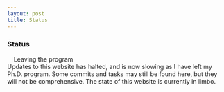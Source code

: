 ```yaml
---
layout: post
title: Status
---
```


### Status
<div class="messagew">
        <span class="flavor"><img src="https://emojipedia-us.s3.dualstack.us-west-1.amazonaws.com/thumbs/120/apple/325/warning_26a0-fe0f.png" height="11" style="display: inline; margin: 0rem"> Leaving the program</span><br>
        Updates to this website has halted, and is now slowing as I have left my Ph.D. program. Some commits and tasks may still be found here, but they will not be comprehensive. The state of this website is currently in limbo.
</div>
